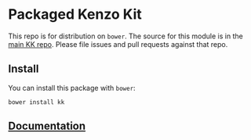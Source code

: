 # Packaged Kenzo Kit

This repo is for distribution on `bower`. The source for this module is in the
[main KK repo](https://github.com/icw82/kk).
Please file issues and pull requests against that repo.

## Install

You can install this package with `bower`:

```shell
bower install kk
```

## [Documentation](https://github.com/icw82/kk/doc)
